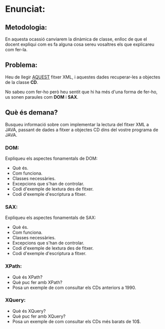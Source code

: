 # Enunciat:

## Metodologia: 

En aquesta ocassió canviarem la dinàmica de classe, enlloc de que el docent expliqui com es fa alguna cosa sereu vosaltres els que explicareu com fer-la.

## Problema:

Heu de llegir [AQUEST](https://www.w3schools.com/xml/cd_catalog.xml) fitxer XML, i aquestes dades recuperar-les a objectes de la classe **CD**.

No sabeu com fer-ho però heu sentit que hi ha més d'una forma de fer-ho, us sonen paraules com **DOM** i **SAX**.

## Què és demana?

Busqueu informació sobre com implementar la lectura del fitxer XML a JAVA, passant de dades a fitxer a objectes CD dins del vostre programa de JAVA.

### DOM:

Expliqueu els aspectes fonamentals de DOM:

- Què és.
- Com funciona.
- Classes necessàries.
- Excepcions que s'han de controlar.
- Codi d'exemple de lextura des de fitxer.
- Codi d'exemple d'escriptura a fitxer.

### SAX:

Expliqueu els aspectes fonamentals de SAX:

- Què és.
- Com funciona.
- Classes necessàries.
- Excepcions que s'han de controlar.
- Codi d'exemple de lextura des de fitxer.
- Codi d'exemple d'escriptura a fitxer.

### XPath:

- Què és XPath?
- Què puc fer amb XPath?
- Posa un exemple de com consultar els CDs anteriors a 1990.

### XQuery:

- Què és XQuery?
- Què puc fer amb XQuery?
- Posa un exemple de com consultar els CDs més barats de 10$.


